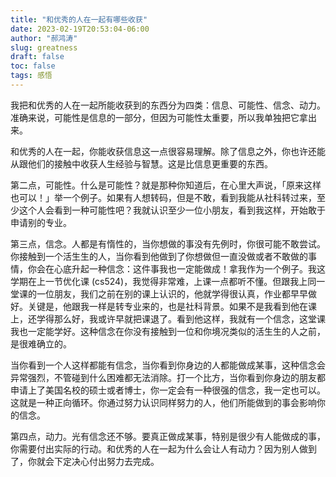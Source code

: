 ```yaml
---
title: "和优秀的人在一起有哪些收获"
date: 2023-02-19T20:53:04-06:00
author: "郝鸿涛"
slug: greatness
draft: false
toc: false
tags: 感悟
---
```

我把和优秀的人在一起所能收获到的东西分为四类：信息、可能性、信念、动力。准确来说，可能性是信息的一部分，但因为可能性太重要，所以我单独把它拿出来。

和优秀的人在一起，你能收获信息这一点很容易理解。除了信息之外，你也许还能从跟他们的接触中收获人生经验与智慧。这是比信息更重要的东西。

第二点，可能性。什么是可能性？就是那种你知道后，在心里大声说，「原来这样也可以！」举一个例子。如果有人想转码，但是不敢，看到我能从社科转过来，至少这个人会看到一种可能性吧？我就认识至少一位小朋友，看到我这样，开始敢于申请别的专业。

第三点，信念。人都是有惰性的，当你想做的事没有先例时，你很可能不敢尝试。你接触到一个活生生的人，当你看到他做到了你想做但一直没做或者不敢做的事情，你会在心底升起一种信念：这件事我也一定能做成！拿我作为一个例子。我这学期在上一节优化课 (cs524)，我觉得非常难，上课一点都听不懂。但跟我上同一堂课的一位朋友，我们之前在别的课上认识的，他就学得很认真，作业都早早做好。关键是，他跟我一样是转专业来的，也是社科背景。如果不是我看到他在课上，还学得那么好，我或许早就把课退了。看到他这样，我就有一个信念，这堂课我也一定能学好。这种信念在你没有接触到一位和你境况类似的活生生的人之前，是很难确立的。

当你看到一个人这样都能有信念，当你看到你身边的人都能做成某事，这种信念会异常强烈，不管碰到什么困难都无法消除。打一个比方，当你看到你身边的朋友都申请上了美国名校的硕士或者博士，你一定会有一种很强的信念，我一定也可以。这就是一种正向循环。你通过努力认识同样努力的人，他们所能做到的事会影响你的信念。

第四点，动力。光有信念还不够。要真正做成某事，特别是很少有人能做成的事，你需要付出实际的行动。和优秀的人在一起为什么会让人有动力？因为别人做到了，你就会下定决心付出努力去完成。



